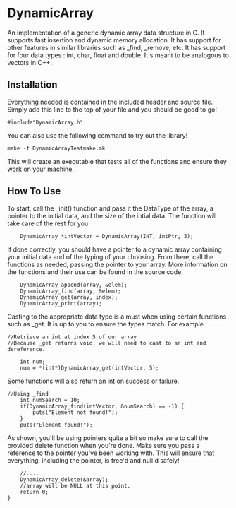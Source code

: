 # DynamicArray

An implementation of a generic dynamic array data structure in C. It supports fast insertion and dynamic memory allocation. It has support for other features in similar libraries such as _find, _remove, etc. It has support for four data types : int, char, float and double. It's meant to be analogous to vectors in C++.

## Installation
Everything needed is contained in the included header and source file. Simply add this line to the top of your file and you should be good to go!

    #include"DynamicArray.h"
    
You can also use the following command to try out the library!
```
make -f DynamicArrayTestmake.mk
```
This will create an executable that tests all of the functions and ensure they work on your machine.

## How To Use
To start, call the _init() function and pass it the DataType of the array, a pointer to the initial data, and the size of the intial data. The function will take care of the rest for you.

        DynamicArray *intVector = DynamicArray(INT, intPtr, 5);

If done correctly, you should have a pointer to a dynamic array containing your initial data and of the typing of your choosing.
From there, call the functions as needed, passing the pointer to your array. More information on the functions and their use can be found in the source code.

        DynamicArray_append(array, &elem);
        DynamicArray_find(array, &elem);
        DynamicArray_get(array, index);
        DynamicArray_print(array);
Casting to the appropriate data type is a must when using certain functions such as _get. It is up to you to ensure the types match. For example :

```
//Retrieve an int at index 5 of our array
//Because _get returns void, we will need to cast to an int and dereference.

    int num;
    num = *(int*)DynamicArray_get(intVector, 5);

```
Some functions will also return an int on success or failure.
```
//Using _find
    int numSearch = 10;
    if(DynamicArray_find(intVector, &numSearch) == -1) {
        puts("Element not found!");
    }
    puts("Element found!");
```

As shown, you'll be using pointers quite a bit so make sure to call the provided delete function when you're done. Make sure you pass a reference to the pointer you've been working with. This will ensure that everything, including the pointer, is free'd and null'd safely!

	    //....
	    DynamicArray_delete(&array);
        //array will be NULL at this point. 
	    return 0;
    }



